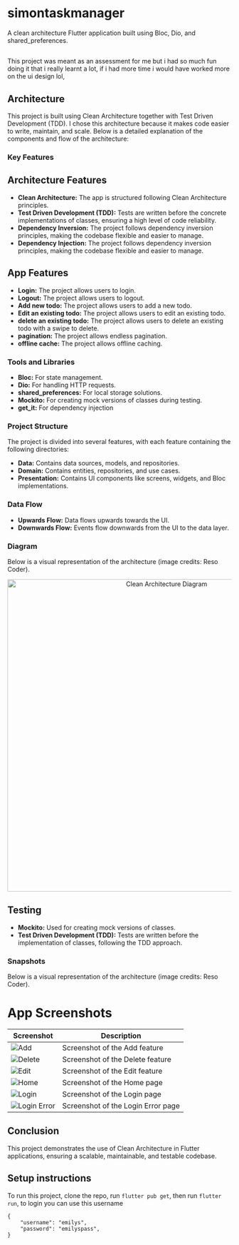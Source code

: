 # simontaskmanager

A clean architecture Flutter application built using Bloc, Dio, and shared_preferences.

##

This project was meant as an assessment for me but i had so much fun doing it that i really learnt a
lot, if i had more time i would have worked more on the ui design lol,

## Architecture

This project is built using Clean Architecture together with Test Driven Development (TDD). I chose
this architecture because it makes code easier to write, maintain, and scale. Below is a detailed
explanation of the components and flow of the architecture:

### Key Features

## Architecture Features

- **Clean Architecture:** The app is structured following Clean Architecture principles.
- **Test Driven Development (TDD):** Tests are written before the concrete implementations of
  classes, ensuring a high level of code reliability.
- **Dependency Inversion:** The project follows dependency inversion principles, making the codebase
  flexible and easier to manage.
- **Dependency Injection:** The project follows dependency inversion principles, making the codebase
  flexible and easier to manage.

## App Features

- **Login:** The project allows users to login.
- **Logout:** The project allows users to logout.
- **Add new todo:** The project allows users to add a new todo.
- **Edit an existing todo:** The project allows users to edit an existing todo.
- **delete an existing todo:** The project allows users to delete an existing todo with a swipe to
  delete.
- **pagination:** The project allows endless pagination.
- **offline cache:** The project allows offline caching.

### Tools and Libraries

- **Bloc:** For state management.
- **Dio:** For handling HTTP requests.
- **shared_preferences:** For local storage solutions.
- **Mockito:** For creating mock versions of classes during testing.
- **get_it:** For dependency injection

### Project Structure

The project is divided into several features, with each feature containing the following
directories:

- **Data:** Contains data sources, models, and repositories.
- **Domain:** Contains entities, repositories, and use cases.
- **Presentation:** Contains UI components like screens, widgets, and Bloc implementations.

### Data Flow

- **Upwards Flow:** Data flows upwards towards the UI.
- **Downwards Flow:** Events flow downwards from the UI to the data layer.

### Diagram

Below is a visual representation of the architecture (image credits: Reso Coder).

<p align="center">
  <img src="images/Clean-Architecture-Flutter-Diagram.webp" alt="Clean Architecture Diagram" width="700" height="700">
</p>

## Testing

- **Mockito:** Used for creating mock versions of classes.
- **Test Driven Development (TDD):** Tests are written before the implementation of classes,
  following the TDD approach.

### Snapshots

Below is a visual representation of the architecture (image credits: Reso Coder).

# App Screenshots

| Screenshot                               | Description                        |
|------------------------------------------|------------------------------------|
| ![Add](./images/add.png)                 | Screenshot of the Add feature      |
| ![Delete](./images/delete.png)           | Screenshot of the Delete feature   |
| ![Edit](./images/edit.png)               | Screenshot of the Edit feature     |
| ![Home](./images/home.png)               | Screenshot of the Home page        |
| ![Login](./images/login.png)             | Screenshot of the Login page       |
| ![Login Error](./images/login_error.png) | Screenshot of the Login Error page |

## Conclusion

This project demonstrates the use of Clean Architecture in Flutter applications, ensuring a
scalable, maintainable, and testable codebase.

## Setup instructions

To run this project, clone the repo, run `flutter pub get`, then run `flutter run`,
to login you can use this username

```
{
    "username": "emilys",
    "password": "emilyspass",
}
```
